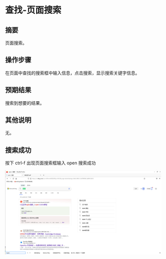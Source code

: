 # 查找-页面搜索

## 摘要

页面搜索。

## 操作步骤

在页面中查找的搜索框中输入信息，点击搜索，显示搜索关键字信息。

## 预期结果

搜索到想要的结果。

## 其他说明

无。

## 搜索成功

按下 ctrl-f 出现页面搜索框输入 open 搜索成功

![alt text](image-22.png)
